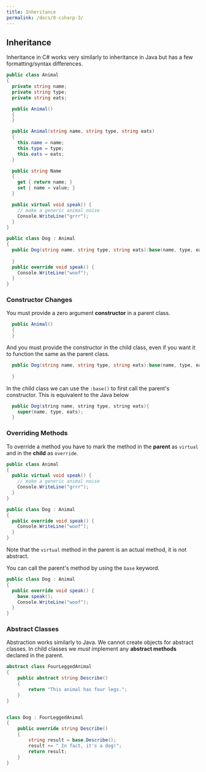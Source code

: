 ```yaml
---
title: Inheritance
permalink: /docs/8-csharp-3/
---
```


## Inheritance

Inheritance in C# works very similarly to inheritance in Java but has a few formatting/syntax differences. 

```c#
public class Animal
{
  private string name;
  private string type;
  private string eats;

  public Animal()
  {    
  }

  public Animal(string name, string type, string eats)
  {
    this.name = name;
    this.type = type;
    this.eats = eats;
  }

  public string Name
  {
    get { return name; }
    set { name = value; }
  }

  public virtual void speak() {
    // make a generic animal noise
    Console.WriteLine("grrr");
  }
}

public class Dog : Animal
{
  public Dog(string name, string type, string eats):base(name, type, eats){
    
  }
  public override void speak() {    
    Console.WriteLine("woof");
  }
}
```

### Constructor Changes

You must provide a zero argument **constructor** in a parent class. 

```c#
  public Animal()
  {    
  }
```

And you must provide the constructor in the child class, even if you want it to function the same as the parent class. 

```c#
  public Dog(string name, string type, string eats):base(name, type, eats){
    
  }
```

In the child class we can use the `:base()` to first call the parent's constructor. This is equivalent to the Java below

```java
  public Dog(string name, string type, string eats){
    super(name, type, eats);
  }
```

### Overriding Methods

To override a method you have to mark the method in the **parent** as `virtual` and in the **child** as `override`.

```c#
public class Animal
{
  public virtual void speak() {
    // make a generic animal noise
    Console.WriteLine("grrr");
  }
}

public class Dog : Animal
{
  public override void speak() {    
    Console.WriteLine("woof");
  }
}
```

Note that the `virtual` method in the parent is an actual method, it is not abstract. 

You can call the parent's method by using the `base` keyword.

```c#
public class Dog : Animal
{
  public override void speak() {    
    base.speak();
    Console.WriteLine("woof");
  }
}
```

### Abstract Classes

Abstraction works similarly to Java. We cannot create objects for abstract classes. In child classes we *must* implement any **abstract methods** declared in the parent.  

```c#
abstract class FourLeggedAnimal
{
    public abstract string Describe()
    {
        return "This animal has four legs.";
    }
}


class Dog : FourLeggedAnimal
{
    public override string Describe()
    {
        string result = base.Describe();
        result += " In fact, it's a dog!";
        return result;
    }
}
```

